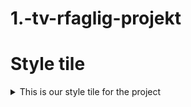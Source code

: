 # 1.-tv-rfaglig-projekt

# Style tile
<details>
<summary>This is our style tile for the project</summary>
<br>
  ![2](https://user-images.githubusercontent.com/111922379/232430125-b173b21a-91eb-46d4-b642-6c9fcc84b303.png)

</details>
